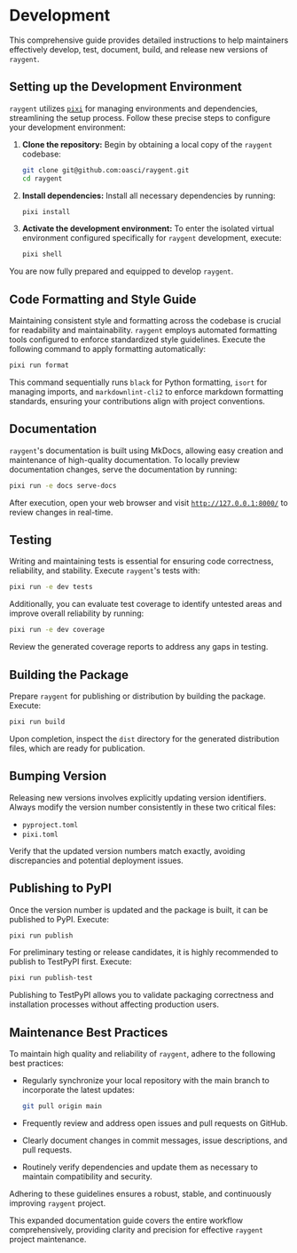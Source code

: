# Development

This comprehensive guide provides detailed instructions to help maintainers effectively develop, test, document, build, and release new versions of `raygent`.

## Setting up the Development Environment

`raygent` utilizes [`pixi`](https://pixi.sh/latest/) for managing environments and dependencies, streamlining the setup process. Follow these precise steps to configure your development environment:

1.  **Clone the repository:**
    Begin by obtaining a local copy of the `raygent` codebase:

    ```bash
    git clone git@github.com:oasci/raygent.git
    cd raygent
    ```
2.  **Install dependencies:**
    Install all necessary dependencies by running:

    ```bash
    pixi install
    ```
3.  **Activate the development environment:**
    To enter the isolated virtual environment configured specifically for `raygent` development, execute:

    ```bash
    pixi shell
    ```

You are now fully prepared and equipped to develop `raygent`.

## Code Formatting and Style Guide

Maintaining consistent style and formatting across the codebase is crucial for readability and maintainability.
`raygent` employs automated formatting tools configured to enforce standardized style guidelines.
Execute the following command to apply formatting automatically:

```bash
pixi run format
```

This command sequentially runs `black` for Python formatting, `isort` for managing imports, and `markdownlint-cli2` to enforce markdown formatting standards, ensuring your contributions align with project conventions.

## Documentation

`raygent`'s documentation is built using MkDocs, allowing easy creation and maintenance of high-quality documentation.
To locally preview documentation changes, serve the documentation by running:

```bash
pixi run -e docs serve-docs
```

After execution, open your web browser and visit [`http://127.0.0.1:8000/`](http://127.0.0.1:8000/) to review changes in real-time.

## Testing

Writing and maintaining tests is essential for ensuring code correctness, reliability, and stability.
Execute `raygent`'s tests with:

```bash
pixi run -e dev tests
```

Additionally, you can evaluate test coverage to identify untested areas and improve overall reliability by running:

```bash
pixi run -e dev coverage
```

Review the generated coverage reports to address any gaps in testing.

## Building the Package

Prepare `raygent` for publishing or distribution by building the package.
Execute:

```bash
pixi run build
```

Upon completion, inspect the `dist` directory for the generated distribution files, which are ready for publication.

## Bumping Version

Releasing new versions involves explicitly updating version identifiers.
Always modify the version number consistently in these two critical files:

-   `pyproject.toml`
-   `pixi.toml`

Verify that the updated version numbers match exactly, avoiding discrepancies and potential deployment issues.

## Publishing to PyPI

Once the version number is updated and the package is built, it can be published to PyPI.
Execute:

```bash
pixi run publish
```

For preliminary testing or release candidates, it is highly recommended to publish to TestPyPI first.
Execute:

```bash
pixi run publish-test
```

Publishing to TestPyPI allows you to validate packaging correctness and installation processes without affecting production users.

## Maintenance Best Practices

To maintain high quality and reliability of `raygent`, adhere to the following best practices:

-   Regularly synchronize your local repository with the main branch to incorporate the latest updates:

    ```bash
    git pull origin main
    ```
-   Frequently review and address open issues and pull requests on GitHub.
-   Clearly document changes in commit messages, issue descriptions, and pull requests.
-   Routinely verify dependencies and update them as necessary to maintain compatibility and security.

Adhering to these guidelines ensures a robust, stable, and continuously improving `raygent` project.

This expanded documentation guide covers the entire workflow comprehensively, providing clarity and precision for effective `raygent` project maintenance.
